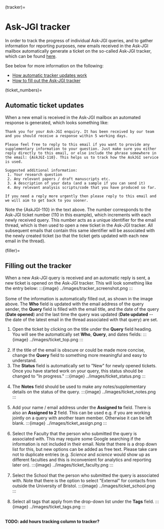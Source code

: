 (tracker)=
# Ask-JGI tracker

In order to track the progress of individual Ask-JGI queries, and to
gather information for reporting purposes, new emails received in the
Ask-JGI mailbox automatically generate a ticket on the so-called
Ask-JGI tracker, which can be found
[here](https://uob.sharepoint.com/teams/grp-jeangoldinginstituteteam/Lists/AskJGI%20tracker/Open%20Items.aspx).

See below for more information on the following:
- [How automatic tracker updates work](ticket_numbers)
- [How to fill out the Ask-JGI tracker](filler)



(ticket_numbers)=
## Automatic ticket updates

When a new email is received in the Ask-JGI mailbox an automated
response is generated, which looks something like:
```
Thank you for your Ask-JGI enquiry. It has been received by our team
and you should receive a response within 5 working days. 

Please feel free to reply to this email if you want to provide any
supplementary information to your question. Just make sure you either
reply directly to this email, or else include the phrase somewhere in 
the email: {AskJGI-110}. This helps us to track how the AskJGI service 
is used.

Suggested additional information:
 1. Your research question
 2. Any relevant papers / draft manuscripts etc.
 3. A description of your data (and a sample if you can send it)
 4. Any relevant analysis scripts/code that you have produced so far.

If you need a reply more urgently then please reply to this email and
we will aim to get back to you sooner.
```
Note the {AskJGI-110} in the text above. The number corresponds to
the Ask-JGI ticket number (110 in this example), which increments with each newly received
query. This number acts as a unique identifier for the email thread,
which is then used to open a new ticket in the Ask-JGI tracker. All
subsequent emails that contain this same identifier will be associated
with the newly created ticket (so that the ticket gets updated with
each new email in the thread).  

(filler)=
## Filling out the tracker

When a new Ask-JGI query is received and an automatic reply is sent,
a new ticket is opened on the Ask-JGI tracker. This will look
something like the entry below:
:::{image} ../images/tracker_screenshot.png
:::
</br></br>
Some of the information is automatically filled out, as shown in the
image above. The **Who** field is updated with the email address of
the query sender, the **Query** field is filled with the email title,
and the date of the query (**Date opened**) and the last time the
query was updated (**Date updated** -- the
date of the latest email in the thread associated with that query) are
set. 

1.  Open the ticket by clicking on the title under the **Query** field
   heading. You will see the automatically set **Who**, **Query**, and
   dates fields:
:::{image} ../images/ticket_top.png
:::
</br></br>
2.  If the title of the email is obscure or could be made more concise,
change the **Query** field to something more meaningful and easy to
understand.</br>
3.  The **Status** field is automatically set to "New" for newly
	opened tickets. Once you have started work on your query, this
	status should be changed to "In progress."
:::{image} ../images/ticket_status.png
:::
</br></br>
4. The **Notes** field should be used to make any notes/supplementary
   details on the status of the query. 
:::{image} ../images/ticket_notes.png
:::
</br></br>
5. Add your name / email address under the **Assigned to**
field. There is also an **Assigned to 2** field. This can be used
e.g. if you are working jointly on a query with another team
member. Otherwise it can be left blank.
:::{image} ../images/ticket_assign.png
:::
</br></br>
6. Select the Faculty that the person who submitted the query is
associated with. This may require some Google searching if the
information is not included in their email. Note that there is a drop
down list for this, but new options can be added as free text. Please
take care not to duplicate entries (e.g. _Science_ and _science_ would
show up as different faculties and this is inconvenient for analytics
and reporting later on). 
:::{image} ../images/ticket_faculty.png
:::
</br></br>
7. Select the School that the person who submitted the query is
associated with. Note that there is the option to select "External"
for contacts from outside the University of Bristol. 
:::{image} ../images/ticket_school.png
:::
</br></br>
8. Select all tags that apply from the drop-down list under the
   **Tags** field.
:::{image} ../images/ticket_tags.png
:::
</br></br>

**TODO: add hours tracking column to tracker?**
   


